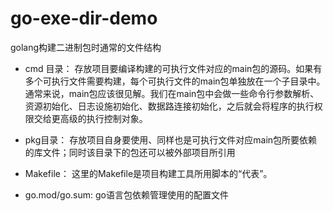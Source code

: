 # go-exe-dir-demo
golang构建二进制包时通常的文件结构

- cmd 目录： 存放项目要编译构建的可执行文件对应的main包的源码。如果有多个可执行文件需要构建，每个可执行文件的main包单独放在一个子目录中。通常来说，main包应该很见解。我们在main包中会做一些命令行参数解析、资源初始化、日志设施初始化、数据路连接初始化，之后就会将程序的执行权限交给更高级的执行控制对象。

- pkg目录： 存放项目自身要使用、同样也是可执行文件对应main包所要依赖的库文件；同时该目录下的包还可以被外部项目所引用
- Makefile： 这里的Makefile是项目构建工具所用脚本的“代表”。
- go.mod/go.sum: go语言包依赖管理使用的配置文件
